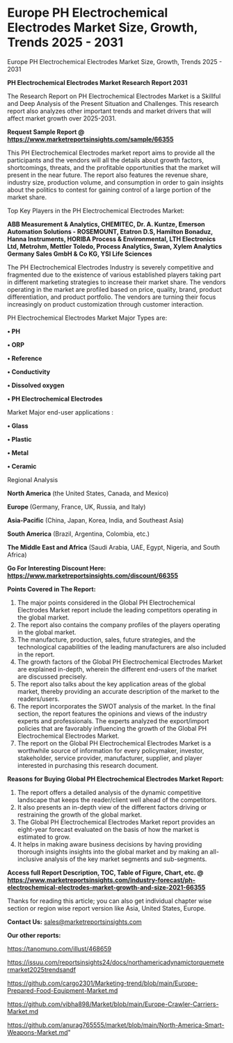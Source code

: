 # Europe PH Electrochemical Electrodes Market Size, Growth, Trends 2025 - 2031
Europe PH Electrochemical Electrodes Market Size, Growth, Trends 2025 - 2031

<strong>PH Electrochemical Electrodes Market Research Report 2031</strong>

The Research Report on PH Electrochemical Electrodes Market is a Skillful and Deep Analysis of the Present Situation and Challenges. This research report also analyzes other important trends and market drivers that will affect market growth over 2025-2031.

<strong>Request Sample Report @ <a href=https://www.marketreportsinsights.com/sample/66355>https://www.marketreportsinsights.com/sample/66355</a></strong>

This PH Electrochemical Electrodes market report aims to provide all the participants and the vendors will all the details about growth factors, shortcomings, threats, and the profitable opportunities that the market will present in the near future. The report also features the revenue share, industry size, production volume, and consumption in order to gain insights about the politics to contest for gaining control of a large portion of the market share.

Top Key Players in the PH Electrochemical Electrodes Market:

<strong>ABB Measurement & Analytics, CHEMITEC, Dr. A. Kuntze, Emerson Automation Solutions - ROSEMOUNT, Etatron D.S, Hamilton Bonaduz, Hanna Instruments, HORIBA Process & Environmental, LTH Electronics Ltd, Metrohm, Mettler Toledo, Process Analytics, Swan, Xylem Analytics Germany Sales GmbH & Co KG, YSI Life Sciences</strong>

The PH Electrochemical Electrodes Industry is severely competitive and fragmented due to the existence of various established players taking part in different marketing strategies to increase their market share. The vendors operating in the market are profiled based on price, quality, brand, product differentiation, and product portfolio. The vendors are turning their focus increasingly on product customization through customer interaction.

PH Electrochemical Electrodes Market Major Types are:

<strong>• PH

• ORP

• Reference

• Conductivity

• Dissolved oxygen

• PH Electrochemical Electrodes</strong>

Market Major end-user applications :

<strong>• Glass

• Plastic

• Metal

• Ceramic</strong>

Regional Analysis

</u><strong><b>North America</b></strong> (the United States, Canada, and Mexico)

<strong><b>Europe </b></strong>(Germany, France, UK, Russia, and Italy)

<strong><b>Asia-Pacific</b></strong> (China, Japan, Korea, India, and Southeast Asia)

<strong><b>South America</b></strong> (Brazil, Argentina, Colombia, etc.)

<strong><b>The Middle East and Africa</b></strong> (Saudi Arabia, UAE, Egypt, Nigeria, and South Africa)

<strong>Go For Interesting Discount Here: <a href=https://www.marketreportsinsights.com/discount/66355>https://www.marketreportsinsights.com/discount/66355</a></strong>

<strong>Points Covered in The Report:</strong>
<ol>
  <li>The major points considered in the Global PH Electrochemical Electrodes Market report include the leading competitors operating in the global market.</li>
  <li>The report also contains the company profiles of the players operating in the global market.</li>
  <li>The manufacture, production, sales, future strategies, and the technological capabilities of the leading manufacturers are also included in the report.</li>
  <li>The growth factors of the Global PH Electrochemical Electrodes Market are explained in-depth, wherein the different end-users of the market are discussed precisely.</li>
  <li>The report also talks about the key application areas of the global market, thereby providing an accurate description of the market to the readers/users.</li>
  <li>The report incorporates the SWOT analysis of the market. In the final section, the report features the opinions and views of the industry experts and professionals. The experts analyzed the export/import policies that are favorably influencing the growth of the Global PH Electrochemical Electrodes Market.</li>
  <li>The report on the Global PH Electrochemical Electrodes Market is a worthwhile source of information for every policymaker, investor, stakeholder, service provider, manufacturer, supplier, and player interested in purchasing this research document.</li>
</ol>
<strong>Reasons for Buying Global PH Electrochemical Electrodes Market Report:</strong>

<ol>
  <li>The report offers a detailed analysis of the dynamic competitive landscape that keeps the reader/client well ahead of the competitors.</li>
  <li>It also presents an in-depth view of the different factors driving or restraining the growth of the global market.</li>
  <li>The Global PH Electrochemical Electrodes Market report provides an eight-year forecast evaluated on the basis of how the market is estimated to grow.</li>
  <li>It helps in making aware business decisions by having providing thorough insights insights into the global market and by making an all-inclusive analysis of the key market segments and sub-segments.</li>
</ol>
<strong>Access full Report Description, TOC, Table of Figure, Chart, etc. @ <a href=https://www.marketreportsinsights.com/industry-forecast/ph-electrochemical-electrodes-market-growth-and-size-2021-66355>https://www.marketreportsinsights.com/industry-forecast/ph-electrochemical-electrodes-market-growth-and-size-2021-66355</a></strong>


Thanks for reading this article; you can also get individual chapter wise section or region wise report version like Asia, United States, Europe.

<strong>Contact Us:</strong>
sales@marketreportsinsights.com

<strong>Our other reports:</strong>

<a href=https://tanomuno.com/illust/468659>https://tanomuno.com/illust/468659</a>

<a href=https://issuu.com/reportsinsights24/docs/northamericadynamictorquemetermarket2025trendsandf>https://issuu.com/reportsinsights24/docs/northamericadynamictorquemetermarket2025trendsandf</a>

<a href=https://github.com/cargo2301/Marketing-trend/blob/main/Europe-Prepared-Food-Equipment-Market.md>https://github.com/cargo2301/Marketing-trend/blob/main/Europe-Prepared-Food-Equipment-Market.md</a>

<a href=https://github.com/vibha898/Market/blob/main/Europe-Crawler-Carriers-Market.md>https://github.com/vibha898/Market/blob/main/Europe-Crawler-Carriers-Market.md</a>

<a href=https://github.com/anurag765555/market/blob/main/North-America-Smart-Weapons-Market.md>https://github.com/anurag765555/market/blob/main/North-America-Smart-Weapons-Market.md</a>"
